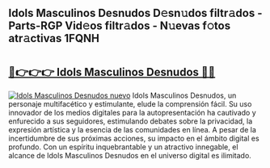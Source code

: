 ## Idols Masculinos Desnudos D𝚎sn𝚞dos filtr𝚊dos - Parts-RGP Vid𝚎os filtr𝚊dos - N𝚞evas f𝚘tos atr𝚊ctivas 1FQNH

# <h2><a href="http://mb5zdw.tromn.icu/?c=Idols+Masculinos+Desnudos">🔗👉👉👉 Idols Masculinos Desnudos 🔗🔗</a></h2>

[![Idols Masculinos Desnudos nuevo](https://i.imgur.com/pEAQMta.gif)](http://mb5zdw.tromn.icu/?c=Idols+Masculinos+Desnudos)
Idols Masculinos Desnudos, un personaje multifacético y estimulante, elude la comprensión fácil. Su uso innovador de los medios digitales para la autopresentación ha cautivado y enfurecido a sus seguidores, estimulando debates sobre la privacidad, la expresión artística y la esencia de las comunidades en línea. A pesar de la incertidumbre de sus próximas acciones, su impacto en el ámbito digital es profundo. Con un espíritu inquebrantable y un atractivo innegable, el alcance de Idols Masculinos Desnudos en el universo digital es ilimitado.
